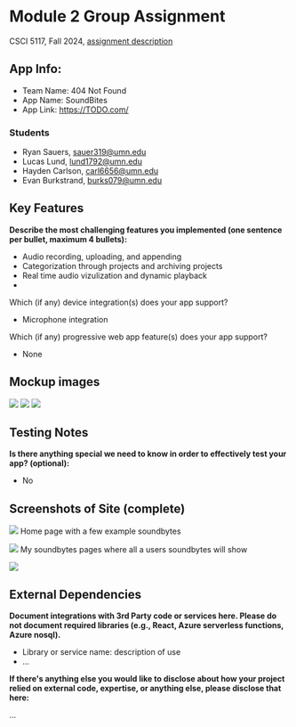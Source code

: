 # Module 2 Group Assignment

CSCI 5117, Fall 2024, [assignment description](https://canvas.umn.edu/courses/460699/pages/project-2)

## App Info:

* Team Name: 404 Not Found
* App Name: SoundBites
* App Link: <https://TODO.com/>

### Students

* Ryan Sauers, sauer319@umn.edu
* Lucas Lund, lund1792@umn.edu
* Hayden Carlson, carl6656@umn.edu
* Evan Burkstrand, burks079@umn.edu


## Key Features

**Describe the most challenging features you implemented
(one sentence per bullet, maximum 4 bullets):**

* Audio recording, uploading, and appending
* Categorization through projects and archiving projects
* Real time audio vizulization and dynamic playback
* 

Which (if any) device integration(s) does your app support?

* Microphone integration

Which (if any) progressive web app feature(s) does your app support?

* None



## Mockup images

![](https://github.com/csci5117f24/project-2-404-not-found/blob/main/mockups/Soundbites_1.png)
![](https://github.com/csci5117f24/project-2-404-not-found/blob/main/mockups/Soundbites_2.png)
![](https://github.com/csci5117f24/project-2-404-not-found/blob/main/mockups/Soundbites_3.png)


## Testing Notes

**Is there anything special we need to know in order to effectively test your app? (optional):**

* No



## Screenshots of Site (complete)

![](https://github.com/csci5117f24/project-2-404-not-found/blob/main/mockups/home.png)
Home page with a few example soundbytes

![](https://github.com/csci5117f24/project-2-404-not-found/blob/main/mockups/my_soundbytes.png)
My soundbytes pages where all a users soundbytes will show

![](https://media.giphy.com/media/o0vwzuFwCGAFO/giphy.gif)



## External Dependencies

**Document integrations with 3rd Party code or services here.
Please do not document required libraries (e.g., React, Azure serverless functions, Azure nosql).**

* Library or service name: description of use
* ...

**If there's anything else you would like to disclose about how your project
relied on external code, expertise, or anything else, please disclose that
here:**

...
